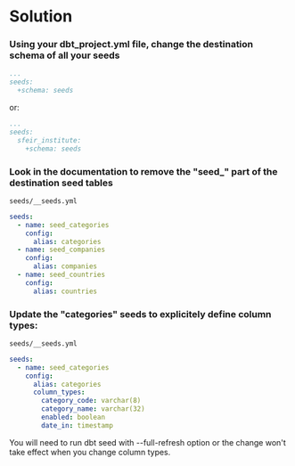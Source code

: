 # Solution

### Using your dbt_project.yml file, change the destination schema of all your seeds

```yaml
...
seeds:
  +schema: seeds
```

or:

```yaml
...
seeds:
  sfeir_institute:
    +schema: seeds
```

### Look in the documentation to remove the "seed_" part of the destination seed tables

`seeds/__seeds.yml`
```yaml
seeds:
  - name: seed_categories
    config:
      alias: categories
  - name: seed_companies
    config:
      alias: companies
  - name: seed_countries
    config:
      alias: countries
```

### Update the "categories" seeds to explicitely define column types:

`seeds/__seeds.yml`
```yaml
seeds:
  - name: seed_categories
    config:
      alias: categories
      column_types:
        category_code: varchar(8)
        category_name: varchar(32)
        enabled: boolean
        date_in: timestamp
```

You will need to run dbt seed with --full-refresh option or the change won't take effect when you change column types.